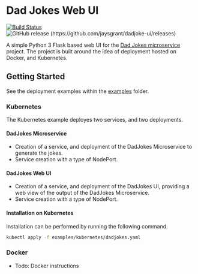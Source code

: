 # Dad Jokes Web UI #

[![Build Status](https://travis-ci.com/jaysgrant/dadjoke-ui.svg?branch=master)](https://travis-ci.com/jaysgrant/dadjoke-ui)
![GitHub release (https://github.com/jaysgrant/dadjoke-ui/releases)](https://img.shields.io/github/v/release/jaysgrant/dadjoke-ui?include_prereleases)

A simple Python 3 Flask based web UI for the [Dad Jokes microservice](https://github.com/yesinteractive/dad-jokes_microservice) project. The project is built around the idea of deployment hosted on Docker, and Kubernetes.

## Getting Started ##

See the deployment examples within the [examples](./examples) folder.

### Kubernetes ###

The Kubernetes example deployes two services, and two deployments.

#### DadJokes Microservice ####

* Creation of a service, and deployment of the DadJokes Microservice to generate the jokes.
* Service creation with a type of NodePort.

#### DadJokes Web UI ####

* Creation of a service, and deployment of the DadJokes UI, providing a web view of the output of the DadJokes Microservice.
* Service creation with a type of NodePort.

#### Installation on Kubernetes ####

Installation can be performed by running the following command.
```bash
kubectl apply -f examples/kubernetes/dadjokes.yaml
```

### Docker ###

* Todo: Docker instructions